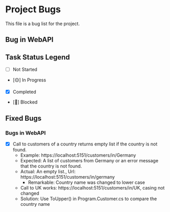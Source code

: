 # Project Bugs

This file is a bug list for the project.

## Bug in WebAPI
  
## Task Status Legend
- [ ] Not Started
- [🟡] In Progress
- [X] Completed
- [🔴] Blocked

## Fixed Bugs
### Bugs in WebAPI
- [x] Call to customers of a country returns empty list if the country is not found.
  - Example: https://localhost:5151/customers/in/Germany
  - Expected: A list of customers from Germany or an error message that the country is not found.
  - Actual: An empty list., Url: https://localhost:5151/customers/in/germany
    - Remarkable: Country name was changed to lower case
  - Call to UK works: https://localhost:5151/customers/in/UK, casing not changed
  - Solution: Use ToUpper() in Program.Customer.cs to compare the country name

